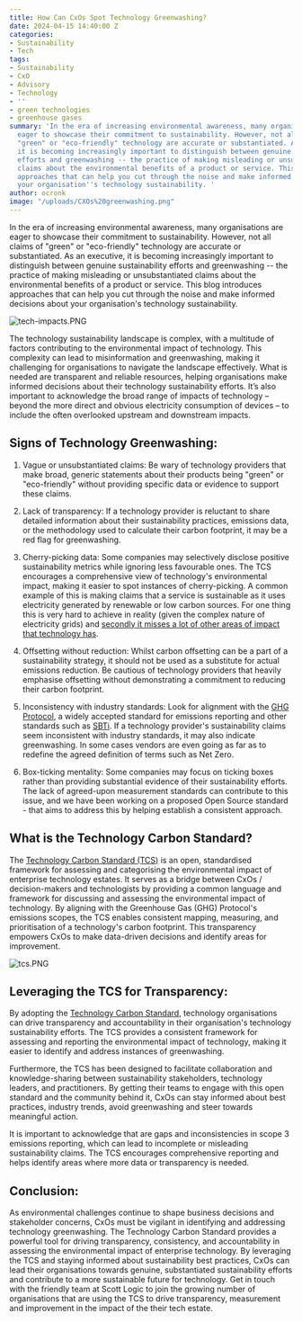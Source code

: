 ```yaml
---
title: How Can CxOs Spot Technology Greenwashing?
date: 2024-04-15 14:40:00 Z
categories:
- Sustainability
- Tech
tags:
- Sustainability
- CxO
- Advisory
- Technology
- ''
- green technologies
- greenhouse gases
summary: 'In the era of increasing environmental awareness, many organisations are
  eager to showcase their commitment to sustainability. However, not all claims of
  "green" or "eco-friendly" technology are accurate or substantiated. As an executive,
  it is becoming increasingly important to distinguish between genuine sustainability
  efforts and greenwashing -- the practice of making misleading or unsubstantiated
  claims about the environmental benefits of a product or service. This blog introduces
  approaches that can help you cut through the noise and make informed decisions about
  your organisation''s technology sustainability. '
author: ocronk
image: "/uploads/CXOs%20greenwashing.png"
---
```


In the era of increasing environmental awareness, many organisations are eager to showcase their commitment to sustainability. However, not all claims of "green" or "eco-friendly" technology are accurate or substantiated. As an executive, it is becoming increasingly important to distinguish between genuine sustainability efforts and greenwashing -- the practice of making misleading or unsubstantiated claims about the environmental benefits of a product or service. This blog introduces approaches that can help you cut through the noise and make informed decisions about your organisation's technology sustainability. 

![tech-impacts.PNG](/uploads/tech-impacts.PNG)

The technology sustainability landscape is complex, with a multitude of factors contributing to the environmental impact of technology. This complexity can lead to misinformation and greenwashing, making it challenging for organisations to navigate the landscape effectively. What is needed are transparent and reliable resources, helping organisations make informed decisions about their technology sustainability efforts. It’s also important to acknowledge the broad range of impacts of technology – beyond the more direct and obvious electricity consumption of devices – to include the often overlooked upstream and downstream impacts. 

## Signs of Technology Greenwashing: 

1. Vague or unsubstantiated claims: Be wary of technology providers that make broad, generic statements about their products being "green" or "eco-friendly" without providing specific data or evidence to support these claims.

2. Lack of transparency: If a technology provider is reluctant to share detailed information about their sustainability practices, emissions data, or the methodology used to calculate their carbon footprint, it may be a red flag for greenwashing. 

3. Cherry-picking data: Some companies may selectively disclose positive sustainability metrics while ignoring less favourable ones. The TCS encourages a comprehensive view of technology's environmental impact, making it easier to spot instances of cherry-picking. A common example of this is making claims that a service is sustainable as it uses electricity generated by renewable or low carbon sources. For one thing this is very hard to achieve in reality (given the complex nature of electricity grids) and [secondly it misses a lot of other areas of impact that technology has](https://blog.scottlogic.com/2023/10/26/conscientious-computing-facing-into-big-tech-challenges.html). 

4. Offsetting without reduction: Whilst carbon offsetting can be a part of a sustainability strategy, it should not be used as a substitute for actual emissions reduction. Be cautious of technology providers that heavily emphasise offsetting without demonstrating a commitment to reducing their carbon footprint. 

5. Inconsistency with industry standards: Look for alignment with the [GHG Protocol](https://ghgprotocol.org/), a widely accepted standard for emissions reporting and other standards such as [SBTi](https://sciencebasedtargets.org/). If a technology provider's sustainability claims seem inconsistent with industry standards, it may also indicate greenwashing. In some cases vendors are even going as far as to redefine the agreed definition of terms such as Net Zero.

6. Box-ticking mentality: Some companies may focus on ticking boxes rather than providing substantial evidence of their sustainability efforts. The lack of agreed-upon measurement standards can contribute to this issue, and we have been working on a proposed Open Source standard - that aims to address this by helping establish a consistent approach.  

## What is the Technology Carbon Standard? 

The [Technology Carbon Standard (TCS)](https://www.techcarbonstandard.org/) is an open, standardised framework for assessing and categorising the environmental impact of enterprise technology estates. It serves as a bridge between CxOs / decision-makers and technologists by providing a common language and framework for discussing and assessing the environmental impact of technology. By aligning with the Greenhouse Gas (GHG) Protocol's emissions scopes, the TCS enables consistent mapping, measuring, and prioritisation of a technology's carbon footprint. This transparency empowers CxOs to make data-driven decisions and identify areas for improvement. 

![tcs.PNG](/uploads/tcs.PNG)

## Leveraging the TCS for Transparency: 

By adopting the [Technology Carbon Standard](https://www.techcarbonstandard.org/), technology organisations can drive transparency and accountability in their organisation's technology sustainability efforts. The TCS provides a consistent framework for assessing and reporting the environmental impact of technology, making it easier to identify and address instances of greenwashing. 

Furthermore, the TCS has been designed to facilitate collaboration and knowledge-sharing between sustainability stakeholders, technology leaders, and practitioners. By getting their teams to engage with this open standard and the community behind it, CxOs can stay informed about best practices, industry trends, avoid greenwashing and steer towards meaningful action. 
 
It is important to acknowledge that are gaps and inconsistencies in scope 3 emissions reporting, which can lead to incomplete or misleading sustainability claims. The TCS encourages comprehensive reporting and helps identify areas where more data or transparency is needed. 

## Conclusion: 

As environmental challenges continue to shape business decisions and stakeholder concerns, CxOs must be vigilant in identifying and addressing technology greenwashing. The Technology Carbon Standard provides a powerful tool for driving transparency, consistency, and accountability in assessing the environmental impact of enterprise technology. By leveraging the TCS and staying informed about sustainability best practices, CxOs can lead their organisations towards genuine, substantiated sustainability efforts and contribute to a more sustainable future for technology. Get in touch with the friendly team at Scott Logic to join the growing number of organisations that are using the TCS to drive transparency, measurement and improvement in the impact of the their tech estate. 

